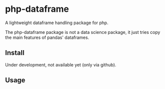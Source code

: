 # php-dataframe

A lightweight dataframe handling package for php.

The php-dataframe package is not a data science package, it just tries copy the main features of pandas' dataframes.

## Install

Under development, not available yet (only via github).

## Usage
